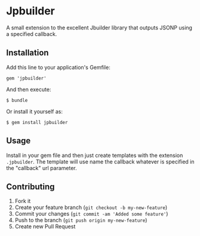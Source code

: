 # Jpbuilder

A small extension to the excellent Jbuilder library that outputs JSONP using a specified callback.

## Installation

Add this line to your application's Gemfile:

    gem 'jpbuilder'

And then execute:

    $ bundle

Or install it yourself as:

    $ gem install jpbuilder

## Usage

Install in your gem file and then just create templates with the extension `.jpbuilder`.  The template will use name the callback whatever is specified in the "callback" url parameter. 

## Contributing

1. Fork it
2. Create your feature branch (`git checkout -b my-new-feature`)
3. Commit your changes (`git commit -am 'Added some feature'`)
4. Push to the branch (`git push origin my-new-feature`)
5. Create new Pull Request
